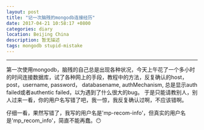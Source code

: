 ```yaml
---
layout: post
title: "记一次脑残的mongodb连接经历"
date: 2017-04-21 10:58:17 +0800
categories: diary
location: Beijing China
description: 暂无描述
tags: mongodb stupid-mistake
---
```

---

第一次使用mongodb，脑残的自己总是出现各种状况，今天上午花了一个多小时的时间连接数据库，试了各种网上的手段，教程中的方法，反复确认的host，post，username, password， databasename, authMechanism, 总是显示auth failed或者authentic failed，以为遇到了什么很大的bug。
于是只能请教别人，别人过来一看，你的用户名写错了吧，我一惊，我反复确认过啊，不应该错啊。

仔细一看，果然写错了，我写的用户名是'mp-recom-info'，但真实的用户名是'mp_recom_info'，简直不能再蠢。😶
